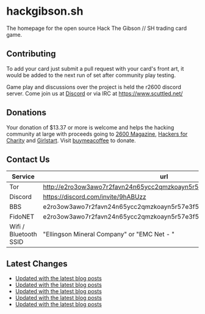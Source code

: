 # hackgibson.sh
The homepage for the open source Hack The Gibson // SH trading card game.


## Contributing

To add your card just submit a pull request with your card's front art, it would be added to the next run of set after community play testing.

Game play and discussions over the project is held the r2600 discord server. Come join us at [Discord](https://discord.com/invite/9hABUzz) or via IRC at https://www.scuttled.net/


## Donations

Your donation of $13.37 or more is welcome and helps the hacking community at large with proceeds going to [2600 Magazine](https://2600.com/), [Hackers for Charity](https://hackersforcharity.org) and [Girlstart](https://girlstart.org).  Visit [buymeacoffee](https://www.buymeacoffee.com/hackgibson.sh) to donate.


## Contact Us

Service | url
-|-
Tor | http://e2ro3ow3awo7r2favn24n65ycc2qmzkoayn5r57e3f56nvjwdcgg32ad.onion
Discord | https://discord.com/invite/9hABUzz
BBS | e2ro3ow3awo7r2favn24n65ycc2qmzkoayn5r57e3f56nvjwdcgg32ad.onion:23
FidoNET | e2ro3ow3awo7r2favn24n65ycc2qmzkoayn5r57e3f56nvjwdcgg32ad.onion:24554
Wifi / Bluetooth SSID | "Ellingson Mineral Company" or "EMC Net - <fidonet address>"

## Latest Changes
<!-- BLOG-POST-LIST:START -->
- [Updated with the latest blog posts](https://github.com/DFW2600/hackgibson.sh/commit/08f0c7f885ee9ce4a5711105726ca7728a784477)
- [Updated with the latest blog posts](https://github.com/DFW2600/hackgibson.sh/commit/832029d1fb0664829453bfc2d947c102cf0bd932)
- [Updated with the latest blog posts](https://github.com/DFW2600/hackgibson.sh/commit/6bfbecd62b77cef052382fcf7555d47ab9f31e4e)
- [Updated with the latest blog posts](https://github.com/DFW2600/hackgibson.sh/commit/3c1cb7a7542bcdfb56a4ee8f67d2c62625e938cd)
- [Updated with the latest blog posts](https://github.com/DFW2600/hackgibson.sh/commit/27345c3600bfbf0e4f4499cd91aedfc795d4abd1)
<!-- BLOG-POST-LIST:END -->
